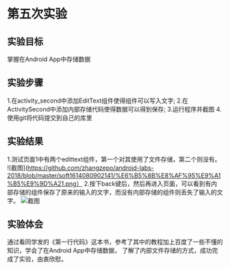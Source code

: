 # 第五次实验

## 实验目标

掌握在Android App中存储数据

## 实验步骤

1.在activity_second中添加EditText组件使得组件可以写入文字;
2.在ActivitySecond中添加内部存储代码使得数据可以得到保存;
3.运行程序并截图
4.使用git将代码提交到自己的库里

## 实验结果
1.测试页面1中有两个edittext组件，第一个对其使用了文件存储，第二个则没有。
![截图](https://github.com/zhangzepo/android-labs-2018/blob/master/soft1614080902141/%E6%B5%8B%E8%AF%95%E9%A1%B5%E9%9D%A21.png）
2.按下back键后，然后再进入页面，可以看到有内部存储的组件保存了原来的输入的文字，而没有内部存储的组件则丢失了输入的文字。
![截图](https://github.com/zhangzepo/android-labs-2018/blob/master/soft1614080902141/%E6%B5%8B%E8%AF%95%E9%A1%B5%E9%9D%A22.png)

## 实验体会
通过看同学发的《第一行代码》这本书，参考了其中的教程加上百度了一些不懂的知识，学会了在Android App中存储数据，
了解了内部文件存储的方式，成功完成了实验，由衷欣慰。
